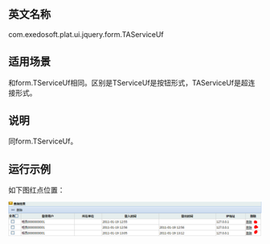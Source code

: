 ## 英文名称 ##

com.exedosoft.plat.ui.jquery.form.TAServiceUf

## 适用场景 ##

和form.TServiceUf相同。区别是TServiceUf是按钮形式，TAServiceUf是超连接形式。

## 说明 ##

同form.TServiceUf。


## 运行示例 ##


如下图红点位置：

<img src='imgs/c_TAService.png ' />
